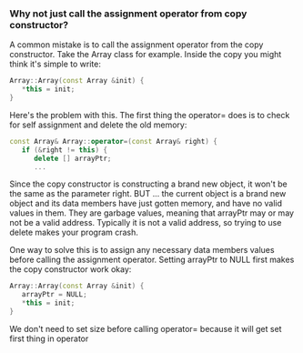 ### Why not just call the assignment operator from copy constructor?

A common mistake is to call the assignment operator from the copy constructor. Take the Array class for example. Inside the copy you might think it's simple to write:
```cpp
Array::Array(const Array &init) {
   *this = init;
}
```
Here's the problem with this. The first thing the operator= does is to check for self assignment and delete the old memory:

```cpp
const Array& Array::operator=(const Array& right) {
   if (&right != this) {                    
      delete [] arrayPtr;                   
      ...
```
Since the copy constructor is constructing a brand new object, it won't be the same as the parameter right. BUT ... the current object is a brand new object and its data members have just gotten memory, and have no valid values in them. They are garbage values, meaning that arrayPtr may or may not be a valid address. Typically it is not a valid address, so trying to use delete makes your program crash.

One way to solve this is to assign any necessary data members values before calling the assignment operator. Setting arrayPtr to NULL first makes the copy constructor work okay:
```cpp
Array::Array(const Array &init) {
   arrayPtr = NULL;
   *this = init;
}
```
We don't need to set size before calling operator= because it will get set first thing in operator

